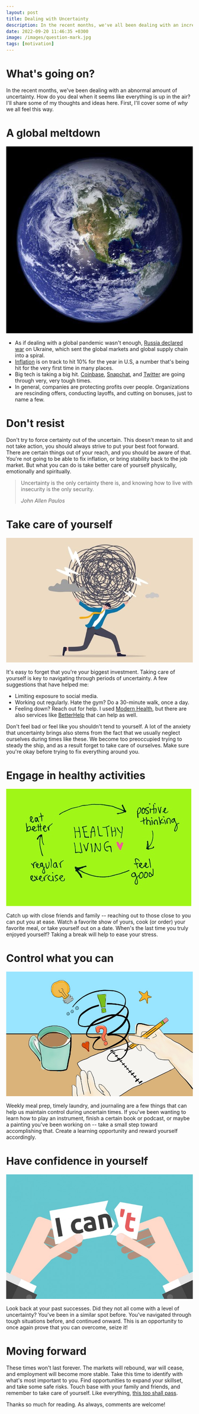 ```yaml
---
layout: post
title: Dealing with Uncertainty
description: In the recent months, we've all been dealing with an increasing amount of...
date: 2022-09-20 11:46:35 +0300
image: /images/question-mark.jpg
tags: [motivation]
---
```


# What's going on?

In the recent months, we've been dealing with an abnormal amount of uncertainty. How do you deal when it seems like everything is up in the air? I'll share some of my thoughts and ideas here.  First, I'll cover some of _why_ we all feel this way.

# A global meltdown

![Earth](/images/earth.jpg)

- As if dealing with a global pandemic wasn't enough, [Russia declared war](https://en.wikipedia.org/wiki/2022_Russian_invasion_of_Ukraine) on Ukraine, which sent the global markets and global supply chain into a spiral.
- [Inflation](https://en.wikipedia.org/wiki/2021%E2%80%932022_inflation_surge) is on track to hit 10% for the year in U.S, a number that's being hit for the very first time in many places.
- Big tech is taking a big hit. [Coinbase](https://www.wsj.com/articles/crypto-exchange-coinbase-to-lay-off-18-of-staff-11655211069), [Snapchat](https://www.businessinsider.com/snaps-messy-layoffs-locked-workers-out-so-fast-they-couldnt-be-let-go-2022-9), and [Twitter](https://en.wikipedia.org/wiki/Proposed_acquisition_of_Twitter_by_Elon_Musk) are going through very, very tough times.
- In general, companies are protecting profits over people. Organizations are rescinding offers, conducting layoffs, and cutting on bonuses, just to name a few.

# Don't resist

Don't try to force certainty out of the uncertain. This doesn't mean to sit and not take action, you should always strive to put your best foot forward. There are certain things out of your reach, and you should be aware of that. You're not going to be able to fix inflation, or bring stability back to the job market. But what you can do is take better care of yourself physically, emotionally and spiritually.

>Uncertainty is the only certainty there is, and knowing how to live with insecurity is the only security.
>
><cite>John Allen Paulos</cite>

# Take care of yourself

![Mental health](/images/mental-health.jpg)          

It's easy to forget that you're your biggest investment. Taking care of yourself is key to navigating through periods of uncertainty. A few suggestions that have helped me:

- Limiting exposure to social media.
- Working out regularly. Hate the gym? Do a 30-minute walk, once a day.
- Feeling down? Reach out for help. I used [Modern Health](https://modernhealth.com/), but there are also services like [BetterHelp](https://www.betterhelp.com/) that can help as well.

Don't feel bad or feel like you shouldn't tend to yourself. A lot of the anxiety that uncertainty brings also stems from the fact that we usually neglect ourselves during times like these. We become too preoccupied trying to steady the ship, and as a result forget to take care of ourselves. Make sure you're okay before trying to fix everything around you.

# Engage in healthy activities

![Healthy food and working out](/images/healthy-living.jpg)   

 Catch up with close friends and family -- reaching out to those close to you can put you at ease. Watch a favorite show of yours, cook (or order) your favorite meal, or take yourself out on a date. When's the last time you truly enjoyed yourself? Taking a break will help to ease your stress.

# Control what you can

![Someone writing in a journal](/images/journaling.jpg)

 Weekly meal prep, timely laundry, and journaling are a few things that can help us maintain control during uncertain times. If you've been wanting to learn how to play an instrument, finish a certain book or podcast, or maybe a painting you've been working on -- take a small step toward accomplishing that. Create a learning opportunity and reward yourself accordingly. 

# Have confidence in yourself

![Someone ripping a piece of paper saying they can't](/images/confidence-in-yourself.jpg)

Look back at your past successes. Did they not all come with a level of uncertainty? You've been in a similar spot before. You've navigated through tough situations before, and continued onward. This is an opportunity to once again prove that you can overcome, seize it!

# Moving forward

These times won't last forever. The markets will rebound, war will cease, and employment will become more stable. Take this time to identify with what's most important to you. Find opportunities to expand your skillset, and take some safe risks. Touch base with your family and friends, and remember to take care of yourself. Like everything, [this too shall pass](https://en.wikipedia.org/wiki/This_too_shall_pass).

Thanks so much for reading. As always, comments are welcome!

